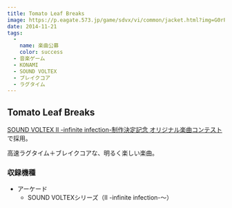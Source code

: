 ```yaml
---
title: Tomato Leaf Breaks
image: https://p.eagate.573.jp/game/sdvx/vi/common/jacket.html?img=G0rPNuFgR1V8RiyRTerdtA
date: 2014-11-21
tags:
  -
    name: 楽曲公募
    color: success
  - 音楽ゲーム
  - KONAMI
  - SOUND VOLTEX
  - ブレイクコア
  - ラグタイム
---
```


## Tomato Leaf Breaks
[SOUND VOLTEX II -infinite infection-制作決定記念 オリジナル楽曲コンテスト](https://p.eagate.573.jp/game/sdvx/sv/p/floor/original/08/index.html)で採用。

高速ラグタイム＋ブレイクコアな、明るく楽しい楽曲。

### 収録機種
* アーケード
    * SOUND VOLTEXシリーズ（II -infinite infection-〜）